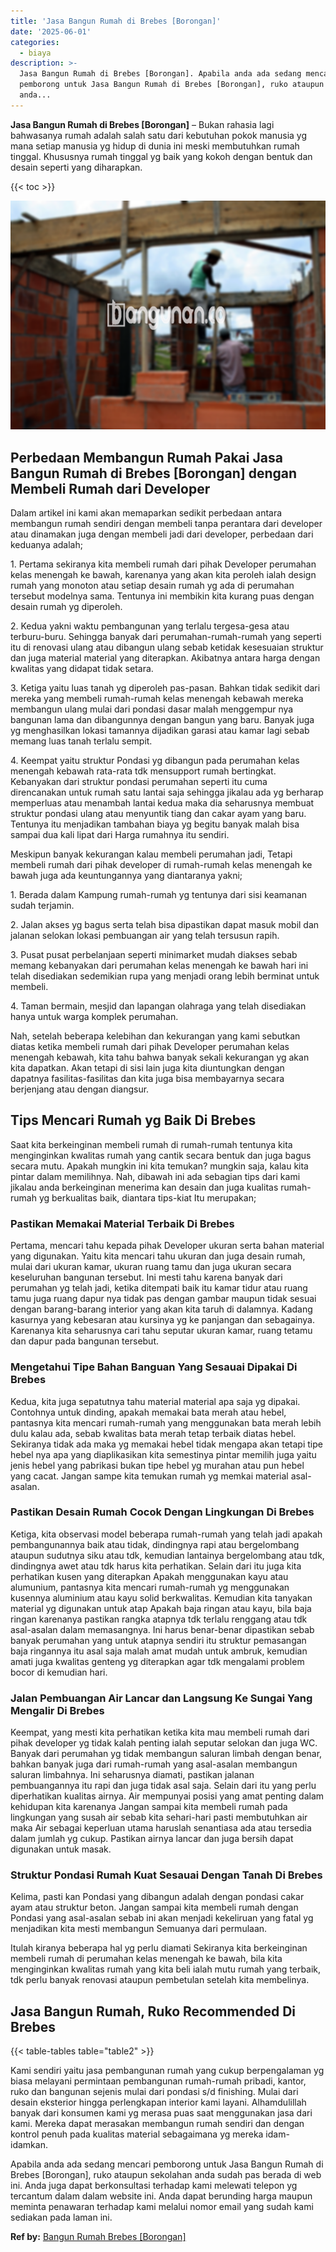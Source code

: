 ```yaml
---
title: 'Jasa Bangun Rumah di Brebes [Borongan]'
date: '2025-06-01'
categories:
  - biaya
description: >-
  Jasa Bangun Rumah di Brebes [Borongan]. Apabila anda ada sedang mencari
  pemborong untuk Jasa Bangun Rumah di Brebes [Borongan], ruko ataupun sekolahan
  anda...
---
```


**Jasa Bangun Rumah di Brebes \[Borongan\]** – Bukan rahasia lagi bahwasanya rumah adalah salah satu dari kebutuhan pokok manusia yg mana setiap manusia yg hidup di dunia ini meski membutuhkan rumah tinggal. Khususnya rumah tinggal yg baik yang kokoh dengan bentuk dan desain seperti yang diharapkan.

{{< toc >}}

![Jasa Bangun Rumah di Brebes [Borongan]](/images/borong-bangunan-05.png)

## Perbedaan Membangun Rumah Pakai Jasa Bangun Rumah di Brebes \[Borongan\] dengan Membeli Rumah dari Developer

Dalam artikel ini kami akan memaparkan sedikit perbedaan antara membangun rumah sendiri dengan membeli tanpa perantara dari developer atau dinamakan juga dengan membeli jadi dari developer, perbedaan dari keduanya adalah;

1\. Pertama sekiranya kita membeli rumah dari pihak Developer perumahan kelas menengah ke bawah, karenanya yang akan kita peroleh ialah design rumah yang monoton atau setiap desain rumah yg ada di perumahan tersebut modelnya sama. Tentunya ini membikin kita kurang puas dengan desain rumah yg diperoleh.

2\. Kedua yakni waktu pembangunan yang terlalu tergesa-gesa atau terburu-buru. Sehingga banyak dari perumahan-rumah-rumah yang seperti itu di renovasi ulang atau dibangun ulang sebab ketidak kesesuaian struktur dan juga material material yang diterapkan. Akibatnya antara harga dengan kwalitas yang didapat tidak setara.

3\. Ketiga yaitu luas tanah yg diperoleh pas-pasan. Bahkan tidak sedikit dari mereka yang membeli rumah-rumah kelas menengah kebawah mereka membangun ulang mulai dari pondasi dasar malah menggempur nya bangunan lama dan dibangunnya dengan bangun yang baru. Banyak juga yg menghasilkan lokasi tamannya dijadikan garasi atau kamar lagi sebab memang luas tanah terlalu sempit.

4\. Keempat yaitu struktur Pondasi yg dibangun pada perumahan kelas menengah kebawah rata-rata tdk mensupport rumah bertingkat. Kebanyakan dari struktur pondasi perumahan seperti itu cuma direncanakan untuk rumah satu lantai saja sehingga jikalau ada yg berharap memperluas atau menambah lantai kedua maka dia seharusnya membuat struktur pondasi ulang atau menyuntik tiang dan cakar ayam yang baru. Tentunya itu menjadikan tambahan biaya yg begitu banyak malah bisa sampai dua kali lipat dari Harga rumahnya itu sendiri.

Meskipun banyak kekurangan kalau membeli perumahan jadi, Tetapi membeli rumah dari pihak developer di rumah-rumah kelas menengah ke bawah juga ada keuntungannya yang diantaranya yakni;

1\. Berada dalam Kampung rumah-rumah yg tentunya dari sisi keamanan sudah terjamin.

2\. Jalan akses yg bagus serta telah bisa dipastikan dapat masuk mobil dan jalanan selokan lokasi pembuangan air yang telah tersusun rapih.

3\. Pusat pusat perbelanjaan seperti minimarket mudah diakses sebab memang kebanyakan dari perumahan kelas menengah ke bawah hari ini telah disediakan sedemikian rupa yang menjadi orang lebih berminat untuk membeli.

4\. Taman bermain, mesjid dan lapangan olahraga yang telah disediakan hanya untuk warga komplek perumahan.

Nah, setelah beberapa kelebihan dan kekurangan yang kami sebutkan diatas ketika membeli rumah dari pihak Developer perumahan kelas menengah kebawah, kita tahu bahwa banyak sekali kekurangan yg akan kita dapatkan. Akan tetapi di sisi lain juga kita diuntungkan dengan dapatnya fasilitas-fasilitas dan kita juga bisa membayarnya secara berjenjang atau dengan diangsur.

## Tips Mencari Rumah yg Baik Di Brebes

Saat kita berkeinginan membeli rumah di rumah-rumah tentunya kita menginginkan kwalitas rumah yang cantik secara bentuk dan juga bagus secara mutu. Apakah mungkin ini kita temukan? mungkin saja, kalau kita pintar dalam memilihnya. Nah, dibawah ini ada sebagian tips dari kami jikalau anda berkeinginan menerima kan desain dan juga kualitas rumah-rumah yg berkualitas baik, diantara tips-kiat Itu merupakan;

### Pastikan Memakai Material Terbaik Di Brebes

Pertama, mencari tahu kepada pihak Developer ukuran serta bahan material yang digunakan. Yaitu kita mencari tahu ukuran dan juga desain rumah, mulai dari ukuran kamar, ukuran ruang tamu dan juga ukuran secara keseluruhan bangunan tersebut. Ini mesti tahu karena banyak dari perumahan yg telah jadi, ketika ditempati baik itu kamar tidur atau ruang tamu juga ruang dapur nya tidak pas dengan gambar maupun tidak sesuai dengan barang-barang interior yang akan kita taruh di dalamnya. Kadang kasurnya yang kebesaran atau kursinya yg ke panjangan dan sebagainya. Karenanya kita seharusnya cari tahu seputar ukuran kamar, ruang tetamu dan dapur pada bangunan tersebut.

### Mengetahui Tipe Bahan Banguan Yang Sesauai Dipakai Di Brebes

Kedua, kita juga sepatutnya tahu material material apa saja yg dipakai. Contohnya untuk dinding, apakah memakai bata merah atau hebel, pantasnya kita mencari rumah-rumah yang menggunakan bata merah lebih dulu kalau ada, sebab kwalitas bata merah tetap terbaik diatas hebel. Sekiranya tidak ada maka yg memakai hebel tidak mengapa akan tetapi tipe hebel nya apa yang diaplikasikan kita semestinya pintar memilih juga yaitu jenis hebel yang pabrikasi bukan tipe hebel yg murahan atau pun hebel yang cacat. Jangan sampe kita temukan rumah yg memkai material asal-asalan.

### Pastikan Desain Rumah Cocok Dengan Lingkungan Di Brebes

Ketiga, kita observasi model beberapa rumah-rumah yang telah jadi apakah pembangunannya baik atau tidak, dindingnya rapi atau bergelombang ataupun sudutnya siku atau tdk, kemudian lantainya bergelombang atau tdk, dindingnya awet atau tdk harus kita perhatikan. Selain dari itu juga kita perhatikan kusen yang diterapkan Apakah menggunakan kayu atau alumunium, pantasnya kita mencari rumah-rumah yg menggunakan kusennya aluminium atau kayu solid berkwalitas. Kemudian kita tanyakan material yg digunakan untuk atap Apakah baja ringan atau kayu, bila baja ringan karenanya pastikan rangka atapnya tdk terlalu renggang atau tdk asal-asalan dalam memasangnya. Ini harus benar-benar dipastikan sebab banyak perumahan yang untuk atapnya sendiri itu struktur pemasangan baja ringannya itu asal saja malah amat mudah untuk ambruk, kemudian amati juga kwalitas genteng yg diterapkan agar tdk mengalami problem bocor di kemudian hari.

### Jalan Pembuangan Air Lancar dan Langsung Ke Sungai Yang Mengalir Di Brebes

Keempat, yang mesti kita perhatikan ketika kita mau membeli rumah dari pihak developer yg tidak kalah penting ialah seputar selokan dan juga WC. Banyak dari perumahan yg tidak membangun saluran limbah dengan benar, bahkan banyak juga dari rumah-rumah yang asal-asalan membangun saluran limbahnya. Ini seharusnya diamati, pastikan jalanan pembuangannya itu rapi dan juga tidak asal saja. Selain dari itu yang perlu diperhatikan kualitas airnya. Air mempunyai posisi yang amat penting dalam kehidupan kita karenanya Jangan sampai kita membeli rumah pada lingkungan yang susah air sebab kita sehari-hari pasti membutuhkan air maka Air sebagai keperluan utama haruslah senantiasa ada atau tersedia dalam jumlah yg cukup. Pastikan airnya lancar dan juga bersih dapat digunakan untuk masak.

### Struktur Pondasi Rumah Kuat Sesauai Dengan Tanah Di Brebes

Kelima, pasti kan Pondasi yang dibangun adalah dengan pondasi cakar ayam atau struktur beton. Jangan sampai kita membeli rumah dengan Pondasi yang asal-asalan sebab ini akan menjadi kekeliruan yang fatal yg menjadikan kita mesti membangun Semuanya dari permulaan.

Itulah kiranya beberapa hal yg perlu diamati Sekiranya kita berkeinginan membeli rumah di perumahan kelas menengah ke bawah, bila kita menginginkan kwalitas rumah yang kita beli ialah mutu rumah yang terbaik, tdk perlu banyak renovasi ataupun pembetulan setelah kita membelinya.

## Jasa Bangun Rumah, Ruko Recommended Di Brebes

{{< table-tables table="table2" >}}

Kami sendiri yaitu jasa pembangunan rumah yang cukup berpengalaman yg biasa melayani permintaan pembangunan rumah-rumah pribadi, kantor, ruko dan bangunan sejenis mulai dari pondasi s/d finishing. Mulai dari desain eksterior hingga perlengkapan interior kami layani. Alhamdulillah banyak dari konsumen kami yg merasa puas saat menggunakan jasa dari kami. Mereka dapat merasakan membangun rumah sendiri dan dengan kontrol penuh pada kualitas material sebagaimana yg mereka idam-idamkan.

Apabila anda ada sedang mencari pemborong untuk Jasa Bangun Rumah di Brebes \[Borongan\], ruko ataupun sekolahan anda sudah pas berada di web ini. Anda juga dapat berkonsultasi terhadap kami melewati telepon yg tercantum dalam dalam website ini. Anda dapat berunding harga maupun meminta penawaran terhadap kami melalui nomor email yang sudah kami sediakan pada laman ini.

**Ref by:** [Bangun Rumah Brebes [Borongan]](https://id.wikipedia.org/wiki/Bangun)
